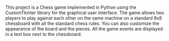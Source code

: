 This project is a Chess game implemented in Python using the CustomTkinter library for the graphical user interface. 
The game allows two players to play against each other on the same machine on a standard 8x8 chessboard with all the standard chess rules.
You can also customize the appearance of the board and the pieces.
All the game events are displayed in a text box next to the chessboard.
